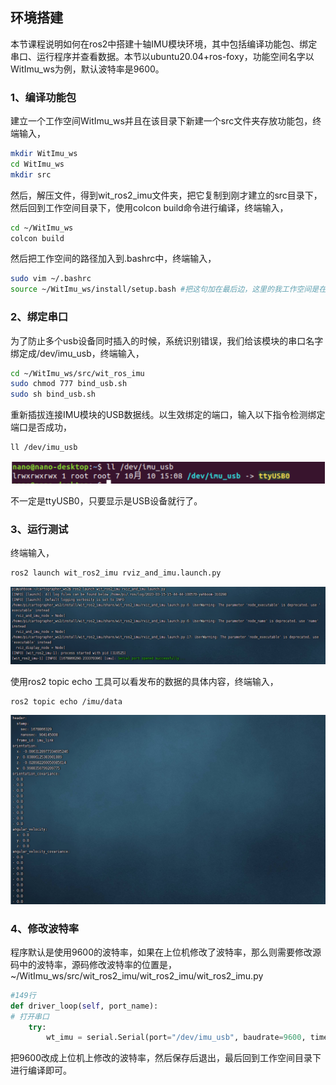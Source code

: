 ## 环境搭建

本节课程说明如何在ros2中搭建十轴IMU模块环境，其中包括编译功能包、绑定串口、运行程序并查看数据。本节以ubuntu20.04+ros-foxy，功能空间名字以WitImu_ws为例，默认波特率是9600。

### 1、编译功能包

建立一个工作空间WitImu_ws并且在该目录下新建一个src文件夹存放功能包，终端输入，

```bash
mkdir WitImu_ws
cd WitImu_ws
mkdir src
```

然后，解压文件，得到wit_ros2_imu文件夹，把它复制到刚才建立的src目录下，然后回到工作空间目录下，使用colcon build命令进行编译，终端输入，

```bash
cd ~/WitImu_ws
colcon build
```

然后把工作空间的路径加入到.bashrc中，终端输入，

```bash
sudo vim ~/.bashrc
source ~/WitImu_ws/install/setup.bash #把这句加在最后边，这里的我工作空间是在~目录下的，根据自己的工作空间目录进行修改
```

### 2、绑定串口

为了防止多个usb设备同时插入的时候，系统识别错误，我们给该模块的串口名字绑定成/dev/imu_usb，终端输入，

```bash
cd ~/WitImu_ws/src/wit_ros_imu
sudo chmod 777 bind_usb.sh
sudo sh bind_usb.sh
```

重新插拔连接IMU模块的USB数据线。以生效绑定的端口，输入以下指令检测绑定端口是否成功，

```bash
ll /dev/imu_usb
```

![image-20230315154057873](image-20230315154057873.png)

不一定是ttyUSB0，只要显示是USB设备就行了。

### 3、运行测试

终端输入，

```bash
ros2 launch wit_ros2_imu rviz_and_imu.launch.py 
```

![image-20230315155139608](image-20230315155139608.png)

使用ros2 topic echo 工具可以看发布的数据的具体内容，终端输入，

```
ros2 topic echo /imu/data
```

![image-20230315155054722](image-20230315155054722.png)

### 4、修改波特率

程序默认是使用9600的波特率，如果在上位机修改了波特率，那么则需要修改源码中的波特率，源码修改波特率的位置是，~/WitImu_ws/src/wit_ros2_imu/wit_ros2_imu/wit_ros2_imu.py

```python
#149行
def driver_loop(self, port_name):
# 打开串口
	try:
		wt_imu = serial.Serial(port="/dev/imu_usb", baudrate=9600, timeout=0.5)
```

把9600改成上位机上修改的波特率，然后保存后退出，最后回到工作空间目录下进行编译即可。